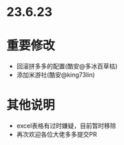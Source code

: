 # 23.6.23

# 重要修改

- 回滚拼多多的配置(酷安@多冰百草枯)
- 添加米游社(酷安@king73lin)

# 其他说明

- excel表格有过时嫌疑，目前暂时移除
- 再次欢迎各位大佬多多提交PR
